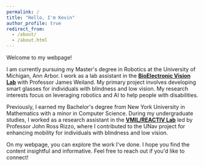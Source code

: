 ```yaml
---
permalink: /
title: "Hello, I'm Kevin"
author_profile: true
redirect_from: 
  - /about/
  - /about.html
---
```



Welcome to my webpage!

I am currently pursuing my Master's degree in Robotics at the University of Michigan, Ann Arbor. I work as a lab assistant in the **[BioElectronic Vision Lab](https://weilandresearch.bme.umich.edu/)** with Professor James Weiland. My primary project involves developing smart glasses for individuals with blindness and low vision. My research interests focus on leveraging robotics and AI to help people with disabilities.

Previously, I earned my Bachelor's degree from New York University in Mathematics with a minor in Computer Science. During my undergraduate studies, I worked as a research assistant in the **[VMIL/REACTIV Lab](https://rizz0lab.wordpress.com/)** led by Professor John Ross Rizzo, where I contributed to the UNav project for enhancing mobility for individuals with blindness and low vision.

On my webpage, you can explore the work I've done. I hope you find the content insightful and informative. Feel free to reach out if you'd like to connect!
